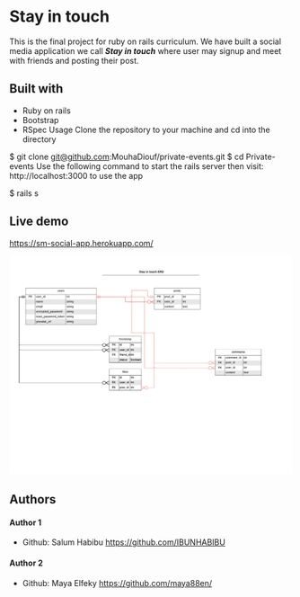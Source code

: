 # Stay in touch
This is the final project for ruby on rails curriculum.
We  have built a social media application we call ***Stay in touch*** where user
may signup and meet with friends and posting their post.

## Built with 
* Ruby on rails
* Bootstrap
* RSpec
Usage
Clone the repository to your machine and cd into the directory

$ git clone git@github.com:MouhaDiouf/private-events.git
$ cd Private-events
Use the following command to start the rails server then visit: http://localhost:3000 to use the app

$ rails s
## Live demo
https://sm-social-app.herokuapp.com/

![screenshot](https://github.com/IBUNHABIBU/ror-social-scaffold/blob/Milestone-1/docs/ERD.jpeg)

## Authors
#### Author 1
* Github: Salum Habibu https://github.com/IBUNHABIBU 

#### Author 2 
* Github: Maya Elfeky https://github.com/maya88en/